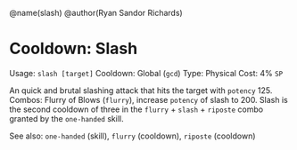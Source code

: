 @name(slash)
@author(Ryan Sandor Richards)

# Cooldown: Slash
Usage: `slash [target]`
Cooldown: Global (`gcd`)
Type: Physical
Cost: 4% `SP`

An quick and brutal slashing attack that hits the target with `potency` 125.
Combos: Flurry of Blows (`flurry`), increase `potency` of slash to 200. Slash is
the second cooldown of three in the `flurry` + `slash` + `riposte` combo granted
by the `one-handed` skill.

See also: `one-handed` (skill), `flurry` (cooldown), `riposte` (cooldown)
